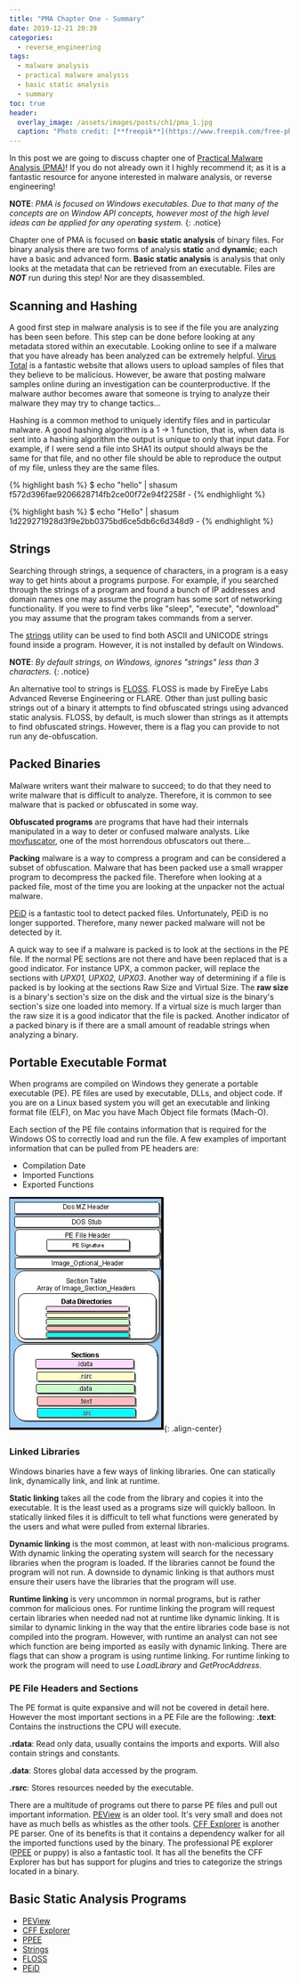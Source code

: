 ```yaml
---
title: "PMA Chapter One - Summary"
date: 2019-12-21 20:39
categories:
  - reverse_engineering
tags:
  - malware analysis
  - practical malware analysis
  - basic static analysis
  - summary
toc: true
header:
  overlay_image: /assets/images/posts/ch1/pma_1.jpg
  caption: "Photo credit: [**freepik**](https://www.freepik.com/free-photos-vectors/Background)"
---
```




In this post we are going to discuss chapter one of [Practical Malware Analysis (PMA)](https://nostarch.com/malware)!
If you do not already own it I highly recommend it; as it is a fantastic resource for anyone interested in malware analysis, or reverse engineering!

**NOTE**: *PMA is focused on Windows executables.
Due to that many of the concepts are on Window API concepts, however most of the high level ideas can be applied for any operating system.*
{: .notice}

Chapter one of PMA is focused on **basic static analysis** of binary files.
For binary analysis there are two forms of analysis **static** and **dynamic**; each have a basic and advanced form.
**Basic static analysis** is analysis that only looks at the metadata that can be retrieved from an executable.
Files are ***NOT*** run during this step!
Nor are they disassembled.

## Scanning and Hashing

A good first step in malware analysis is to see if the file you are analyzing has been seen before.
This step can be done before looking at any metadata stored within an executable.
Looking online to see if a malware that you have already has been analyzed can be extremely helpful.
[Virus Total](https://www.virustotal.com/gui/home/upload) is a fantastic website that allows users to upload samples of files that they believe to be malicious.
However, be aware that posting malware samples online during an investigation can be counterproductive.
If the malware author becomes aware that someone is trying to analyze their malware they may try to change tactics...

Hashing is a common method to uniquely identify files and in particular malware.
A good hashing algorithm is a 1 -> 1 function, that is, when data is sent into a hashing algorithm the output is unique to only that input data.
For example, if I were send a file into SHA1 its output should always be the same for that file, and no other file should be able to reproduce the output of my file, unless they are the same files.

{% highlight bash %}
$ echo "hello" | shasum
f572d396fae9206628714fb2ce00f72e94f2258f  -
{% endhighlight %}

{% highlight bash %}
$ echo "Hello" | shasum
1d229271928d3f9e2bb0375bd6ce5db6c6d348d9  -
{% endhighlight %}

## Strings

Searching through strings, a sequence of characters, in a program is a easy way to get hints about a programs purpose.
For example, if you searched through the strings of a program and found a bunch of IP addresses and domain names one may assume the program has some sort of networking functionality.
If you were to find verbs like "sleep", "execute", "download" you may assume that the program takes commands from a server.

The [strings](https://docs.microsoft.com/en-us/sysinternals/downloads/strings) utility can be used to find both ASCII and UNICODE strings found inside a program.
However, it is not installed by default on Windows.

**NOTE**: *By default strings, on Windows, ignores "strings" less than 3 characters.*
{: .notice}

An alternative tool to strings is [FLOSS](https://github.com/fireeye/flare-floss).
FLOSS is made by FireEye Labs Advanced Reverse Engineering or FLARE.
Other than just pulling basic strings out of a binary it attempts to find obfuscated strings using advanced static analysis.
FLOSS, by default, is much slower than strings as it attempts to find obfuscated strings.
However, there is a flag you can provide to not run any de-obfuscation.

## Packed Binaries

Malware writers want their malware to succeed; to do that they need to write malware that is difficult to analyze.
Therefore, it is common to see malware that is packed or obfuscated in some way.

**Obfuscated programs** are programs that have had their internals manipulated in a way to deter or confused malware analysts.
Like [movfuscator](https://github.com/xoreaxeaxeax/movfuscator), one of the most horrendous obfuscators out there...

**Packing** malware is a way to compress a program and can be considered a subset of obfuscation.
Malware that has been packed use a small wrapper program to decompress the packed file.
Therefore when looking at a packed file, most of the time you are looking at the unpacker not the actual malware.

[PEiD](https://www.aldeid.com/wiki/PEiD) is a fantastic tool to detect packed files.
Unfortunately, PEiD is no longer supported. Therefore, many newer packed malware will not be detected by it.

A quick way to see if a malware is packed is to look at the sections in the PE file.
If the normal PE sections are not there and have been replaced that is a good indicator.
For instance UPX, a common packer, will replace the sections with *UPX01, UPX02, UPX03*.
Another way of determining if a file is packed is by looking at the sections Raw Size and Virtual Size.
The **raw size** is a binary's section's size on the disk and the virtual size is the binary's section's size one loaded into memory.
If a virtual size is much larger than the raw size it is a good indicator that the file is packed.
Another indicator of a packed binary is if there are a small amount of readable strings when analyzing a binary.

## Portable Executable Format

When programs are compiled on Windows they generate a portable executable (PE).
PE files are used by executable, DLLs, and object code.
If you are on a Linux based system you will get an executable and linking format file (ELF), on Mac you have Mach Object file formats (Mach-O).

Each section of the PE file contains information that is required for the Windows OS to correctly load and run the file.
A few examples of important information that can be pulled from PE headers are:

* Compilation Date
* Imported Functions
* Exported Functions

![PE Format](/assets/images/posts/ch1/pe_format.jpg){: .align-center}

### Linked Libraries

Windows binaries have a few ways of linking libraries. One can statically link, dynamically link, and link at runtime.

**Static linking** takes all the code from the library and copies it into the executable.
It is the least used as a programs size will quickly balloon.
In statically linked files it is difficult to tell what functions were generated by the users and what were pulled from external libraries.

**Dynamic linking** is the most common, at least with non-malicious programs.
With dynamic linking the operating system will search for the necessary libraries when the program is loaded.
If the libraries cannot be found the program will not run.
A downside to dynamic linking is that authors must ensure their users have the libraries that the program will use.

**Runtime linking** is very uncommon in normal programs, but is rather common for malicious ones.
For runtime linking the program will request certain libraries when needed nad not at runtime like dynamic linking.
It is similar to dynamic linking in the way that the entire libraries code base is not compiled into the program.
However, with runtime an analyst can not see which function are being imported as easily with dynamic linking.
There are flags that can show a program is using runtime linking.
For runtime linking to work the program will need to use *LoadLibrary* and *GetProcAddress*.

### PE File Headers and Sections

The PE format is quite expansive and will not be covered in detail here.
However the most important sections in a PE File are the following:
**.text**: Contains the instructions the CPU will execute.

**.rdata**: Read only data, usually contains the imports and exports.
Will also contain strings and constants.

**.data**: Stores global data accessed by the program.

**.rsrc**: Stores resources needed by the executable.


There are a multitude of programs out there to parse PE files and pull out important information.
[PEView](http://wjradburn.com/software/) is an older tool. It's very small and does not have as much bells as whistles as the other tools.
[CFF Explorer](https://ntcore.com/?page_id=388) is another PE parser.
One of its benefits is that it contains a dependency walker for all the imported functions used by the binary.
The professional PE explorer ([PPEE](https://www.mzrst.com/) or puppy) is also a fantastic tool.
It has all the benefits the CFF Explorer has but has support for plugins and tries to categorize the strings located in a binary.


## Basic Static Analysis Programs

* [PEView](http://wjradburn.com/software/)
* [CFF Explorer](https://ntcore.com/?page_id=388)
* [PPEE](https://www.mzrst.com/)
* [Strings](https://docs.microsoft.com/en-us/sysinternals/downloads/strings)
* [FLOSS](https://github.com/fireeye/flare-floss)
* [PEiD](https://www.aldeid.com/wiki/PEiD)
